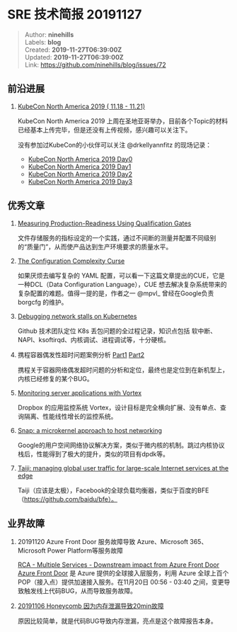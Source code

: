 # SRE 技术简报 20191127

> Author: **ninehills**  
> Labels: **blog**  
> Created: **2019-11-27T06:39:00Z**  
> Updated: **2019-11-27T06:39:00Z**  
> Link: <https://github.com/ninehills/blog/issues/72>  


## 前沿进展

1. [KubeCon North America 2019 ( 11.18 - 11.21)](https://events19.linuxfoundation.org/events/kubecon-cloudnativecon-north-america-2019/schedule/)

    KubeCon North America 2019 上周在圣地亚哥举办，目前各个Topic的材料已经基本上传完毕，但是还没有上传视频，感兴趣可以关注下。

    没有参加过KubeCon的小伙伴可以关注 @drkellyannfitz 的现场记录：

    * [KubeCon North America 2019 Day0](https://redmonk.com/kfitzpatrick/2019/11/18/kubecon-north-america-2019-day-0/)
    * [KubeCon North America 2019 Day1](https://redmonk.com/kfitzpatrick/2019/11/19/kubecon-north-america-2019-day-1/)
    * [KubeCon North America 2019 Day2](https://redmonk.com/kfitzpatrick/2019/11/20/kubecon-north-america-2019-day-2/)
    * [KubeCon North America 2019 Day3](https://redmonk.com/kfitzpatrick/2019/11/21/kubecon-north-america-2019-day-3/)


## 优秀文章

1. [Measuring Production-Readiness Using Qualification Gates](https://storj.io/blog/2019/11/measuring-production-readiness-using-qualification-gates/)

    文件存储服务的指标设定的一个实践，通过不间断的测量并配置不同级别的“质量门”，从而使产品达到生产环境要求的质量水平。

2. [The Configuration Complexity Curse](https://blog.cedriccharly.com/post/20191109-the-configuration-complexity-curse/)

    如果厌烦去编写复杂的 YAML 配置，可以看一下这篇文章提出的CUE，它是一种DCL（Data Configuration Language），CUE 想去解决复杂系统带来的复杂配置的难题。值得一提的是，作者之一 @mpvl_ 曾经在Google负责 borgcfg 的维护。

3. [Debugging network stalls on Kubernetes](https://github.blog/2019-11-21-debugging-network-stalls-on-kubernetes/)

    Github 技术团队定位 K8s 丢包问题的全过程记录，知识点包括 软中断、NAPI、ksoftirqd、内核调试、进程调试等，十分硬核。

4. 携程容器偶发性超时问题案例分析 [Part1](https://mp.weixin.qq.com/s/bSNWPnFZ3g_gciOv_qNhIQ) [Part2](https://mp.weixin.qq.com/s/7ZZqWPE1XNf9Mn_wj1HjUw)

    携程关于容器网络偶发超时问题的分析和定位，最终也是定位到在新机型上，内核已经修复的某个BUG。

5. [Monitoring server applications with Vortex](https://blogs.dropbox.com/tech/2019/11/monitoring-server-applications-with-vortex/)

    Dropbox 的应用监控系统 Vortex，设计目标是完全横向扩展、没有单点、查询隔离、性能线性增长的监控系统。

6. [Snap: a microkernel approach to host networking](https://blog.acolyer.org/2019/11/11/snap-networking/)

    Google的用户空间网络协议解决方案，类似于微内核的机制。跳过内核协议栈后，性能得到了极大的提升，类似的项目有dpdk等。

7. [Taiji: managing global user traffic for large-scale Internet services at the edge](https://blog.acolyer.org/2019/11/15/facebook-taiji/)

    Taiji（应该是太极），Facebook的全球负载均衡器，类似于百度的BFE（https://github.com/baidu/bfe）。

## 业界故障

1. 20191120 Azure Front Door 服务故障导致 Azure、Microsoft 365、Microsoft Power Platform等服务故障

    [RCA - Multiple Services - Downstream impact from Azure Front Door](https://status.azure.com/en-us/status/history/)
    [Azure Front Door](https://azure.microsoft.com/en-us/services/frontdoor/) 是 Azure 提供的全球接入层服务，利用 Azure 全球上百个 POP（接入点）提供加速接入服务。在11月20日 00:56 - 03:40 之间，变更导致触发线上代码BUG，从而导致服务故障。

2. [20191106 Honeycomb 因为内存泄漏导致20min故障](https://www.honeycomb.io/blog/incident-report-running-dry-on-memory-without-noticing/)

    原因比较简单，就是代码BUG导致内存泄漏，亮点是这个故障报告本身。